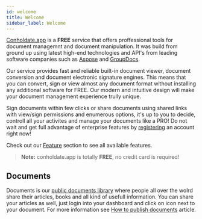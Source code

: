 ```yaml
---
id: welcome
title: Welcome
sidebar_label: Welcome
---
```


[Conholdate.app](https://conholdate.app) is a **FREE** service that offers proffessional tools for document managemnt and document manipulation.
It was build from ground up using latest high-end technologies and API's from leading software companies such as [Aspose](https://www.aspose.com) and [GroupDocs](https://www.groupdocs.com).

Our service provides fast and reliable built-in document viewer, document conversion and document electronic signature engines. This means that you can convert, sign or view almost any document format without installing any additional software for FREE.
Our modern and intuitive design will make your document management experience trully unique.

Sign documents within few clicks or share documents using shared links with view/sign permissions and enumerous options, it's up to you to decide, controll all your activites and manage your documents like a PRO!
Do not wait and get full advantage of enterprise features by [registering]() an account right now!

Check out our [Feature](https://conholdate.app/features) section to see all available features.

> **Note:** conholdate.app is totally **FREE**, no credit card is required!

## Documents
Documents is our [public documents library](https://products.conholdate.app/documents) where people all over the wolrd share their articles, books and all kind of usefull information.
You can share your articles as well, just login into your dashboard and click on <i class="fas fa-book"></i> icon next to your document.
For more information see [How to publish documents](how-to/Publish.md) article.
